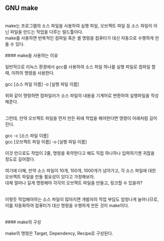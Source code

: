 ## GNU make<br/>
<br/>
make는 프로그램의 소스 파일을 사용하여 실행 파일, 오브젝트 파일 등 소스 파일이 아닌 파일을 만드는 작업을 다루는 빌드툴이다.<br/>
make를 사용하면 반복적인 컴파일 혹은 셸 명령을 컴퓨터가 대신 자동으로 수행하게 만들 수 있다.<br/>
<br/>
#### make을 사용하는 이유<br/>
<br/>
일반적으로 리눅스 환경에서 gcc를 사용하여 소스 파일 하나를 실행 파일로 컴파일 할 때, 이하의 명령을 사용한다.<br/>
<br/>
gcc [소스 파일 이름] -o [실행 파일 이름]<br/>
<br/>
위와 같이 명령하면 컴파일러가 소스 파일의 내용을 기계어로 변환하여 실행파일을 작성해준다.<br/>
<br/><br/>
그런데, 만약 오브젝트 파일을 먼저 만든 뒤에 작업을 해야한다면 명령이 아래처럼 길어진다.<br/>
<br/>
gcc -c [소스 파일 이름]<br/>
gcc [오브젝트 파일 이름] -o [실행 파일 이름]<br/>
<br/>
이것 만으로도 작업이 2줄, 명령을 축약한다고 해도 직접 하나하나 입력하기엔 귀찮을 정도로 길어졌다.<br/>
<br/>
여기에 더해, 만약 소스 파일이 10개, 100개, 1000개가 넘어가고, 각 소스 파일에 대한 오브젝트 파일을 만들 필요성이 있다고 가정해보자.<br/>
대체 얼마나 길게 명령해야 각각의 오브젝트 파일을 만들고, 링크할 수 있을까?<br/>
<br/><br/>
이렇듯 작업해야하는 소스 파일이 많아지면 개발자의 작업 부담도 엄청나게 늘어나므로, 이를 자동화하여 컴퓨터가 대신 명령을 수행하게 만든 것이 make이다.<br/>
<br/><br/>
#### make의 구성<br/>
<br/>
make의 명령은 Target, Dependency, Recipe로 구성된다.<br/>

